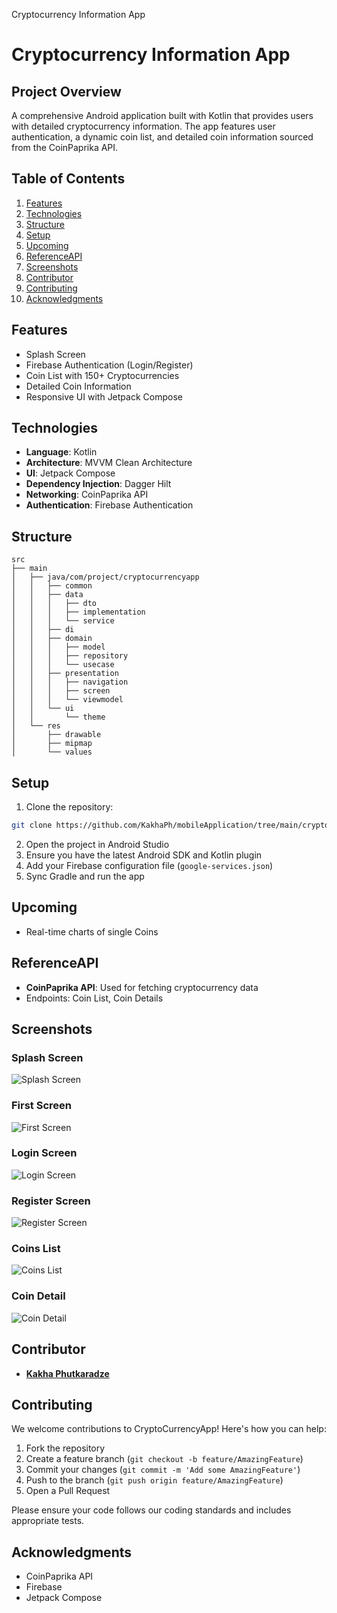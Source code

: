 Cryptocurrency Information App
# Cryptocurrency Information App


## Project Overview
A comprehensive Android application built with Kotlin that provides users with detailed cryptocurrency information. The app features user authentication, a dynamic coin list, and detailed coin information sourced from the CoinPaprika API.


## Table of Contents
1. [Features](#Features)
2. [Technologies](#Technologies)
3. [Structure](#Structure)
4. [Setup](#Setup)
5. [Upcoming](#Upcoming)
6. [ReferenceAPI](#ReferenceAPI)
7. [Screenshots](#Screenshots)
8. [Contributor](#Contributor)
9. [Contributing](#Contributing)
10. [Acknowledgments](#Acknowledgments)


## Features
- Splash Screen
- Firebase Authentication (Login/Register)
- Coin List with 150+ Cryptocurrencies
- Detailed Coin Information
- Responsive UI with Jetpack Compose


## Technologies
- **Language**: Kotlin
- **Architecture**: MVVM Clean Architecture
- **UI**: Jetpack Compose
- **Dependency Injection**: Dagger Hilt
- **Networking**: CoinPaprika API
- **Authentication**: Firebase Authentication


## Structure
```
src
├── main
│   ├── java/com/project/cryptocurrencyapp
│   │   ├── common
│   │   ├── data
│   │   │   ├── dto
│   │   │   ├── implementation
│   │   │   └── service
│   │   ├── di
│   │   ├── domain
│   │   │   ├── model
│   │   │   ├── repository
│   │   │   └── usecase
│   │   ├── presentation
│   │   │   ├── navigation
│   │   │   ├── screen
│   │   │   └── viewmodel
│   │   └── ui
│   │       └── theme
│   └── res
│       ├── drawable
│       ├── mipmap
│       └── values
```


## Setup
1. Clone the repository:
```bash
git clone https://github.com/KakhaPh/mobileApplication/tree/main/cryptocurrencyapp
```
2. Open the project in Android Studio
3. Ensure you have the latest Android SDK and Kotlin plugin
4. Add your Firebase configuration file (`google-services.json`)
5. Sync Gradle and run the app


## Upcoming
- Real-time charts of single Coins

## ReferenceAPI
- **CoinPaprika API**: Used for fetching cryptocurrency data
- Endpoints: Coin List, Coin Details


## Screenshots

### Splash Screen
![Splash Screen](screenshots/SplashScreen.png)

### First Screen
![First Screen](screenshots/FirstScreen.png)

### Login Screen
![Login Screen](screenshots/LoginScreen.png)

### Register Screen
![Register Screen](screenshots/RegisterScreen.png)

### Coins List
![Coins List](screenshots/CoinsScreen.png)

### Coin Detail
![Coin Detail](screenshots/CoinDetailScreen.png)


## Contributor
- **[Kakha Phutkaradze](https://github.com/KakhaPh/)**   


## Contributing

We welcome contributions to CryptoCurrencyApp! Here's how you can help:

1. Fork the repository
2. Create a feature branch (`git checkout -b feature/AmazingFeature`)
3. Commit your changes (`git commit -m 'Add some AmazingFeature'`)
4. Push to the branch (`git push origin feature/AmazingFeature`)
5. Open a Pull Request

Please ensure your code follows our coding standards and includes appropriate tests.

## Acknowledgments
- CoinPaprika API
- Firebase
- Jetpack Compose
